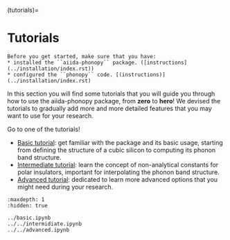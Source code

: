 (tutorials)=
# Tutorials

```{important}
Before you get started, make sure that you have:
* installed the ``aiida-phonopy`` package. ([instructions](../installation/index.rst))
* configured the ``phonopy`` code. [(instructions)](../installation/index.rst)
```

In this section you will find some tutorials that you will guide you through how to use the aiida-phonopy package, from **zero** to **hero**!
We devised the tutorials to gradually add more and more detailed features that you may want to use for your research.

Go to one of the tutorials!

- [Basic tutorial](../basic.ipynb): get familiar with the package and its basic usage, starting from defining the structure of a cubic silicon to computing its phonon band structure.
- [Intermediate tutorial](../intermidiate.ipynb): learn the concept of non-analytical constants for polar insulators, important for interpolating the phonon band structure.
- [Advanced tutorial](../advanced.ipynb): dedicated to learn more advanced options that you might need during your research.

```{toctree}
:maxdepth: 1
:hidden: true

../basic.ipynb
../../intermidiate.ipynb
../../advanced.ipynb
```
